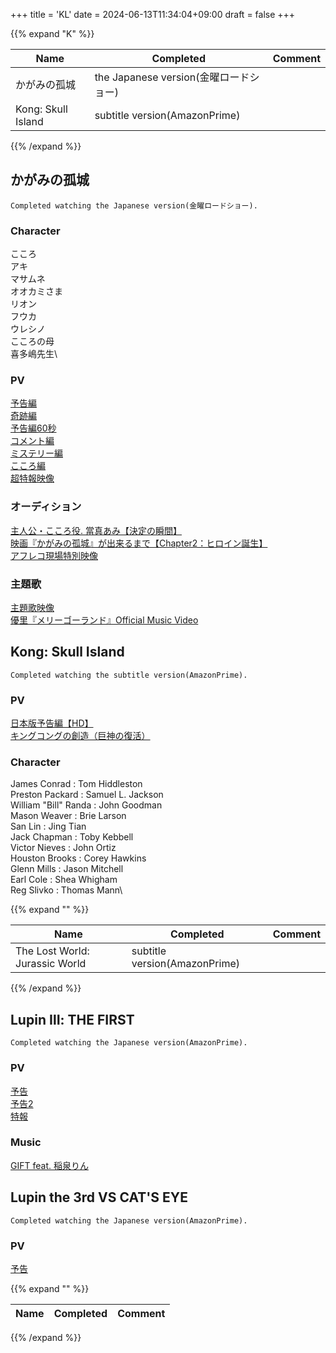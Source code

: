 +++
title = 'KL'
date = 2024-06-13T11:34:04+09:00
draft = false
+++

{{% expand "K" %}}

| Name               | Completed                      | Comment |
| ------------------ | ------------------------------ | ------- |
| かがみの孤城             | the Japanese version(金曜ロードショー) |         |
| Kong: Skull Island | subtitle version(AmazonPrime)  |         |

{{% /expand %}}

## かがみの孤城
```
Completed watching the Japanese version(金曜ロードショー).
```

### Character
こころ\
アキ\
マサムネ\
オオカミさま\
リオン\
フウカ\
ウレシノ\
こころの母\
喜多嶋先生\

### PV
[予告編](https://youtu.be/rsKXExsmB3A)\
[奇跡編](https://youtu.be/ZXwpCHZ0qdM)\
[予告編60秒](https://youtu.be/LbHBgYsQWq4)\
[コメント編](https://youtu.be/GZSRG7GssGs)\
[ミステリー編](https://youtu.be/ACAI9rkkiPE)\
[こころ編](https://youtu.be/0Qh16afR1ZA)\
[超特報映像](https://youtu.be/pQJTWhQluME)

### オーディション
[主人公・こころ役. 當真あみ【決定の瞬間】](https://youtu.be/jkeWh0QWkAo)\
[映画『かがみの孤城』が出来るまで【Chapter2：ヒロイン誕生】](https://youtu.be/12t2SCNySQo)\
[アフレコ現場特別映像](https://youtu.be/4bNkSLlhFZ4)
  
### 主題歌
[主題歌映像](https://youtu.be/E93fCFBtrQg)\
[優里『メリーゴーランド』Official Music Video](https://youtu.be/eWeSqrRk-gs)

  
## Kong: Skull Island
```
Completed watching the subtitle version(AmazonPrime).
```
  
### PV
[日本版予告編【HD】](https://youtu.be/EmNlKaDeSBc)\
[キングコングの創造（巨神の復活）](https://youtu.be/mNF10RYxY40)

### Character
James Conrad : Tom Hiddleston\
Preston Packard : Samuel L. Jackson\
William "Bill" Randa : John Goodman\
Mason Weaver : Brie Larson\
San Lin : Jing Tian\
Jack Chapman : Toby Kebbell\
Victor Nieves : John Ortiz\
Houston Brooks : Corey Hawkins\
Glenn Mills : Jason Mitchell\
Earl Cole : Shea Whigham\
Reg Slivko : Thomas Mann\



{{% expand "" %}}

| Name                           | Completed                     | Comment |
| ------------------------------ | ----------------------------- | ------- |
| The Lost World: Jurassic World | subtitle version(AmazonPrime) |         |

{{% /expand %}}

  
  
  

## Lupin Ⅲ: THE FIRST
```
Completed watching the Japanese version(AmazonPrime).
```

### PV
[予告](https://youtu.be/Uw7jrQQK3Mc)\
[予告2](https://youtu.be/OIzHw0gVB0g)\
[特報](https://youtu.be/fLFEbkx6m9s)

### Music
[GIFT feat. 稲泉りん](https://www.youtube.com/watch?v=GrSM5tOyHRU)
  
  

## Lupin the 3rd VS CAT'S EYE
```
Completed watching the Japanese version(AmazonPrime).
```

### PV
[予告](https://www.youtube.com/watch?v=aMCayewi6Z8)



{{% expand "" %}}

| Name           | Completed                     | Comment |
| -------------- | ----------------------------- | ------- |

{{% /expand %}}